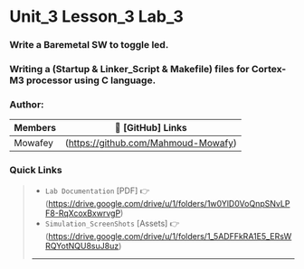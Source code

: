 # Unit_3 Lesson_3 Lab_3
### Write a Baremetal SW to toggle led. 
### Writing a (Startup & Linker_Script & Makefile) files for Cortex-M3 processor using C language.


### Author: 

|     Members    | 🔗 [GitHub] Links                   |
|----------------|-------------------------------------|
|     Mowafey    | (https://github.com/Mahmoud-Mowafy) |


### Quick Links
> - `Lab Documentation`
    [PDF] 👉 (https://drive.google.com/drive/u/1/folders/1w0YlD0VoQnpSNvLPF8-RqXcoxBxwrvgP)
> - `Simulation_ScreenShots`
    [Assets] 👉 (https://drive.google.com/drive/u/1/folders/1_5ADFFkRA1E5_ERsWRQYotNQU8suJ8uz)
> - ---

#

